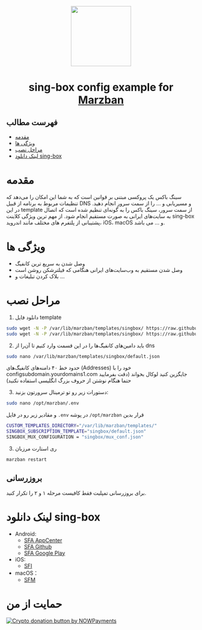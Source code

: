 <p align="center">
  <a href="https://github.com/WhyMan1/marzban-singbox-template/tree/master/singbox" target="_blank" rel="noopener noreferrer">
    <picture>
      <source media="(prefers-color-scheme: dark)" srcset="https://sing-box.sagernet.org/assets/icon.svg">
      <img width="160" height="160" src="https://sing-box.sagernet.org/assets/icon.svg">
    </picture>
  </a>
</p>
<h1 align="center"/>sing-box config example for <a href="https://github.com/Gozargah/Marzban">Marzban</a></h1>

## فهرست مطالب
- [مقدمه](#مقدمه)
- [ویژگی‌ ها](#ویژگی-ها)
- [مراحل نصب](#مراحل-نصب)
- [لینک دانلود sing-box](#لینک-دانلود-sing-box)

# مقدمه
سینگ باکس یک پروکسی مبتنی بر قوانین است که به شما این امکان را می‌دهد که تنظیمات مربوط به برنامه از قبیل DNS و مسیریابی و ... را از سمت سرور انجام دهید. در این template از سمت سرور، سینگ باکس  را به گونه‌ای تنظیم شده است که اتصال به سایت‌های ایرانی به صورت مستقیم انجام شود.
از مهم ترین ویژگی کلاینت sing-box پشتیبانی از پلتفرم های مختلف مانند اندروید، iOS، macOS و ... می باشد.

# ویژگی ها
- وصل شدن به سریع ترین کانفیگ
- وصل شدن مستقیم به وب‌سایت‌های ایرانی هنگامی که فیلترشکن روشن است
- بلاک کردن تبلیغات
و ...

# مراحل نصب
1. دانلود فایل template
```sh
sudo wget -N -P /var/lib/marzban/templates/singbox/ https://raw.githubusercontent.com/WhyMan1/marzban-singbox-template/master/singbox/default.json
sudo wget -N -P /var/lib/marzban/templates/singbox/ https://raw.githubusercontent.com/WhyMan1/marzban-singbox-template/master/singbox/mux_conf.json
```
2. باید دامین‌های کانفیگ‌ها را در این قسمت وارد کنیم تا آن‌را از dns 
```sh
sudo nano /var/lib/marzban/templates/singbox/default.json
```
حدود خط ۴۰ دامنه‌های کانفیگ‌های (Addresses) خود را با configsubdomain.yourdomains1.com جایگزین کنید لوکال بخواند (دقت بفرمایید حتما هنگام نوشتن از حروف بزرگ انگلیسی استفاده نکنید)

3. دستورات زیر رو تو ترمینال سرورتون بزنید:
```sh
sudo nano /opt/marzban/.env
```
و مقادیر زیر رو در فایل `.env` در پوشه `/opt/marzban` قرار بدین
```sh
CUSTOM_TEMPLATES_DIRECTORY="/var/lib/marzban/templates/"
SINGBOX_SUBSCRIPTION_TEMPLATE="singbox/default.json"
SINGBOX_MUX_CONFIGURATION = "singbox/mux_conf.json"
```

3. ری استارت مرزبان
```sh
marzban restart
```

## بروزرسانی
برای بروزرسانی تمپلیت فقط کافیست مرحله ۱ و ۲ را تکرار کنید.

# لینک دانلود sing-box
- Android:
   - [SFA AppCenter](https://install.appcenter.ms/users/nekohasekai/apps/sfa/distribution_groups/publictest)
   - [SFA Github](https://github.com/SagerNet/sing-box/releases)
   - [SFA Google Play](https://play.google.com/store/apps/details?id=io.nekohasekai.sfa)
- iOS:
  - [SFI](https://apps.apple.com/us/app/sing-box/id6451272673)
- macOS：
  - [SFM](https://apps.apple.com/us/app/sing-box/id6451272673)

# حمایت از من

<a href="https://nowpayments.io/donation?api_key=WE3KFT5-2VKMNSF-N1P4YQ6-24N82ZA&source=lk_donation&medium=referral" target="_blank">
  <img src="https://nowpayments.io/images/embeds/donation-button-black.svg" alt="Crypto donation button by NOWPayments">
</a>